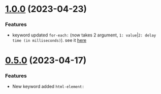 # [1.0.0](https://github.com/owens94819/xjsx/compare/v0.5.0...v1.0.0) (2023-04-23)
  
  
### Features
  * keyword updated `for-each:` (now takes 2 argument,
      `1: value`|`2: delay time (in milliseconds)`).
      see it [here](advance/FOR-EACH.README.md)
  
# [0.5.0](https://github.com/owens94819/xjsx/compare/v0.1.0...v0.5.0) (2023-04-17)
  
  
### Features
  * New keyword added `html-element:`